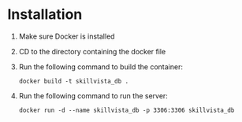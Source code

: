 # Installation

1. Make sure Docker is installed

2. CD to the directory containing the docker file

3. Run the following command to build the container:

   ```shell
   docker build -t skillvista_db .
   ```

4. Run the following command to run the server:

   ```shell
   docker run -d --name skillvista_db -p 3306:3306 skillvista_db
   ```
